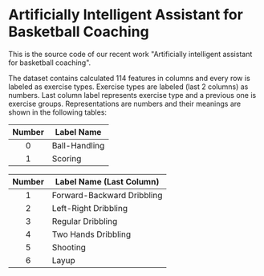 # Artificially Intelligent Assistant for Basketball Coaching

This is the source code of our recent work "Artificially intelligent assistant for basketball coaching". 

The dataset contains calculated 114 features in columns and every row is labeled as exercise types. Exercise types are labeled (last 2 columns) as numbers. Last column label represents exercise type and a previous one is exercise groups. Representations are numbers and their meanings are shown in the following tables:

| Number | Label Name                 |
|:------:|----------------------------|
|    0   | Ball-Handling              |
|    1   | Scoring                    |


| Number | Label Name (Last Column)   |
|:------:|----------------------------|
|    1   | Forward-Backward Dribbling |
|    2   | Left-Right Dribbling       |
|    3   | Regular Dribbling          |
|    4   | Two Hands Dribbling        |
|    5   | Shooting                   |
|    6   | Layup                      |
